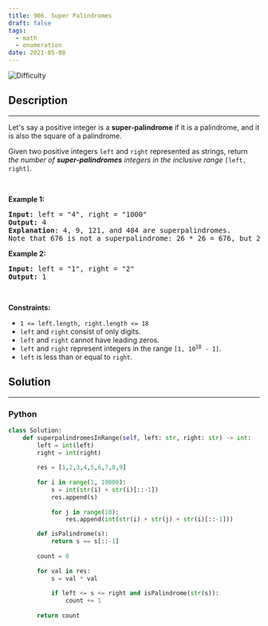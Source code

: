 ```yaml
---
title: 906. Super Palindromes
draft: false
tags: 
  - math
  - enumeration
date: 2021-05-08
---
```


![Difficulty](https://img.shields.io/badge/Difficulty-Hard-blue.svg)

## Description

---
<p>Let&#39;s say a positive integer is a <strong>super-palindrome</strong> if it is a palindrome, and it is also the square of a palindrome.</p>

<p>Given two positive integers <code>left</code> and <code>right</code> represented as strings, return <em>the number of <strong>super-palindromes</strong> integers in the inclusive range</em> <code>[left, right]</code>.</p>

<p>&nbsp;</p>
<p><strong class="example">Example 1:</strong></p>

<pre>
<strong>Input:</strong> left = &quot;4&quot;, right = &quot;1000&quot;
<strong>Output:</strong> 4
<strong>Explanation</strong>: 4, 9, 121, and 484 are superpalindromes.
Note that 676 is not a superpalindrome: 26 * 26 = 676, but 26 is not a palindrome.
</pre>

<p><strong class="example">Example 2:</strong></p>

<pre>
<strong>Input:</strong> left = &quot;1&quot;, right = &quot;2&quot;
<strong>Output:</strong> 1
</pre>

<p>&nbsp;</p>
<p><strong>Constraints:</strong></p>

<ul>
	<li><code>1 &lt;= left.length, right.length &lt;= 18</code></li>
	<li><code>left</code> and <code>right</code> consist of only digits.</li>
	<li><code>left</code> and <code>right</code> cannot have leading zeros.</li>
	<li><code>left</code> and <code>right</code> represent integers in the range <code>[1, 10<sup>18</sup> - 1]</code>.</li>
	<li><code>left</code> is less than or equal to <code>right</code>.</li>
</ul>


## Solution

---
### Python
``` py title='super-palindromes'
class Solution:
    def superpalindromesInRange(self, left: str, right: str) -> int:
        left = int(left)
        right = int(right)
        
        res = [1,2,3,4,5,6,7,8,9]
        
        for i in range(1, 10000):
            s = int(str(i) + str(i)[::-1])
            res.append(s)
            
            for j in range(10):
                res.append(int(str(i) + str(j) + str(i)[::-1]))

        def isPalindrome(s):
            return s == s[::-1]
        
        count = 0
        
        for val in res:
            s = val * val
            
            if left <= s <= right and isPalindrome(str(s)):
                count += 1
        
        return count

```

